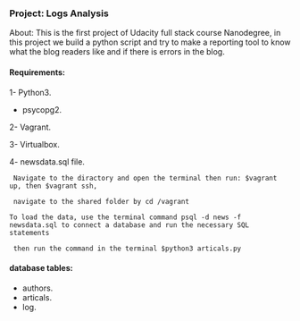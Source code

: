 ### Project: Logs Analysis

About:
This is the first project of Udacity full stack course Nanodegree, in this project we build a python script and try to make a reporting tool to know what the blog readers like and if there is errors in the blog.

#### Requirements:
1- Python3.
- psycopg2.

2- Vagrant.

3- Virtualbox.

4- newsdata.sql file.


``` Navigate to the diractory and open the terminal then run: $vagrant up, then $vagrant ssh,```

``` navigate to the shared folder by cd /vagrant```

```To load the data, use the terminal command psql -d news -f newsdata.sql to connect a database and run the necessary SQL statements```

``` then run the command in the terminal $python3 articals.py```


#### database tables:
- authors.
- articals.
- log.
